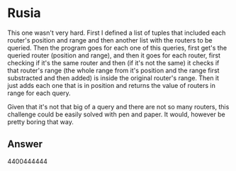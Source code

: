 # Rusia

This one wasn't very hard. First I defined a list of tuples that included each router's position and range and then another list with the routers to be queried. Then the program goes for each one of this queries, first get's the queried router (position and range), and then it goes for each router, first checking if it's the same router and then (if it's not the same) it checks if that router's range (the whole range from it's position and the range first substracted and then added) is inside the original router's range. Then it just adds each one that is in position and returns the value of routers in range for each query.

Given that it's not that big of a query and there are not so many routers, this challenge could be easily solved with pen and paper. It would, however be pretty boring that way.

## Answer

4400444444